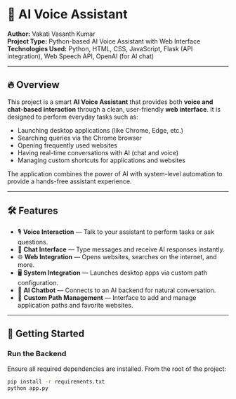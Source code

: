 # 🧠 AI Voice Assistant

**Author:** Vakati Vasanth Kumar  
**Project Type:** Python-based AI Voice Assistant with Web Interface  
**Technologies Used:** Python, HTML, CSS, JavaScript, Flask (API integration), Web Speech API, OpenAI (for AI chat)

---

## 🔥 Overview

This project is a smart **AI Voice Assistant** that provides both **voice and chat-based interaction** through a clean, user-friendly **web interface**. It is designed to perform everyday tasks such as:

- Launching desktop applications (like Chrome, Edge, etc.)
- Searching queries via the Chrome browser
- Opening frequently used websites
- Having real-time conversations with AI (chat and voice)
- Managing custom shortcuts for applications and websites

The application combines the power of AI with system-level automation to provide a hands-free assistant experience.

---

## 🛠️ Features

- 🎙️ **Voice Interaction** — Talk to your assistant to perform tasks or ask questions.
- 💬 **Chat Interface** — Type messages and receive AI responses instantly.
- 🌐 **Web Integration** — Opens websites, searches on the internet, and more.
- 🖥️ **System Integration** — Launches desktop apps via custom path configuration.
- 🧠 **AI Chatbot** — Connects to an AI backend for natural conversation.
- 📁 **Custom Path Management** — Interface to add and manage application paths and favorite websites.

---

## 🚀 Getting Started

### **Run the Backend**
Ensure all required dependencies are installed. From the root of the project:

```bash
pip install -r requirements.txt
python app.py
